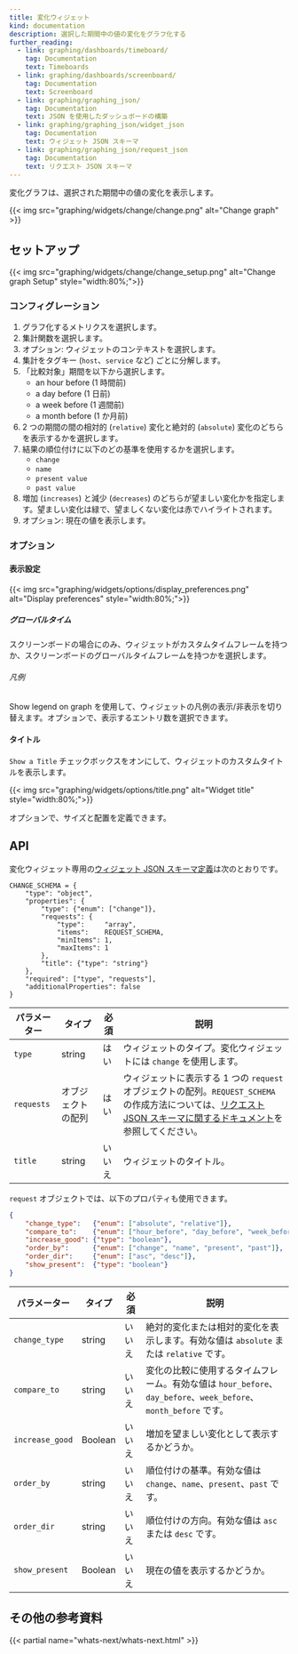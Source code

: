 ```yaml
---
title: 変化ウィジェット
kind: documentation
description: 選択した期間中の値の変化をグラフ化する
further_reading:
  - link: graphing/dashboards/timeboard/
    tag: Documentation
    text: Timeboards
  - link: graphing/dashboards/screenboard/
    tag: Documentation
    text: Screenboard
  - link: graphing/graphing_json/
    tag: Documentation
    text: JSON を使用したダッシュボードの構築
  - link: graphing/graphing_json/widget_json
    tag: Documentation
    text: ウィジェット JSON スキーマ
  - link: graphing/graphing_json/request_json
    tag: Documentation
    text: リクエスト JSON スキーマ
---
```

変化グラフは、選択された期間中の値の変化を表示します。

{{< img src="graphing/widgets/change/change.png" alt="Change graph" >}}

## セットアップ

{{< img src="graphing/widgets/change/change_setup.png" alt="Change graph Setup"  style="width:80%;">}}

### コンフィグレーション

1. グラフ化するメトリクスを選択します。
2. 集計関数を選択します。
3. オプション: ウィジェットのコンテキストを選択します。
4. 集計をタグキー (`host`、`service` など) ごとに分解します。
5. 「比較対象」期間を以下から選択します。
    * an hour before (1 時間前)
    * a day before (1 日前)
    * a week before (1 週間前)
    * a month before (1 か月前)
6. 2 つの期間の間の相対的 (`relative`) 変化と絶対的 (`absolute`) 変化のどちらを表示するかを選択します。
7. 結果の順位付けに以下のどの基準を使用するかを選択します。
    * `change`
    * `name`
    * `present value`
    * `past value`
8. 増加 (`increases`) と減少 (`decreases`) のどちらが望ましい変化かを指定します。望ましい変化は緑で、望ましくない変化は赤でハイライトされます。
9. オプション: 現在の値を表示します。

### オプション
#### 表示設定

{{< img src="graphing/widgets/options/display_preferences.png" alt="Display preferences"  style="width:80%;">}}

##### グローバルタイム

スクリーンボードの場合にのみ、ウィジェットがカスタムタイムフレームを持つか、スクリーンボードのグローバルタイムフレームを持つかを選択します。

###### 凡例

Show legend on graph を使用して、ウィジェットの凡例の表示/非表示を切り替えます。オプションで、表示するエントリ数を選択できます。

#### タイトル

`Show a Title` チェックボックスをオンにして、ウィジェットのカスタムタイトルを表示します。

{{< img src="graphing/widgets/options/title.png" alt="Widget title"  style="width:80%;">}}

オプションで、サイズと配置を定義できます。

## API

変化ウィジェット専用の[ウィジェット JSON スキーマ定義][1]は次のとおりです。

```
CHANGE_SCHEMA = {
    "type": "object",
    "properties": {
        "type": {"enum": ["change"]},
        "requests": {
            "type":     "array",
            "items":    REQUEST_SCHEMA,
            "minItems": 1,
            "maxItems": 1
        },
        "title": {"type": "string"}
    },
    "required": ["type", "requests"],
    "additionalProperties": false
}
```

| パラメーター  | タイプ            | 必須 | 説明                                                                                                                                                  |
| ------     | -----           | -------- | -----                                                                                                                                                        |
| `type`     | string          | はい      | ウィジェットのタイプ。変化ウィジェットには `change` を使用します。                                                                                                       |
| `requests` | オブジェクトの配列 | はい      | ウィジェットに表示する 1 つの `request` オブジェクトの配列。`REQUEST_SCHEMA` の作成方法については、[リクエスト JSON スキーマに関するドキュメント][2]を参照してください。 |
| `title`    | string          | いいえ       | ウィジェットのタイトル。                                                                                                                                        |


`request` オブジェクトでは、以下のプロパティも使用できます。

```json
{
    "change_type":   {"enum": ["absolute", "relative"]},
    "compare_to":    {"enum": ["hour_before", "day_before", "week_before", "month_before"]},
    "increase_good": {"type": "boolean"},
    "order_by":      {"enum": ["change", "name", "present", "past"]},
    "order_dir":     {"enum": ["asc", "desc"]},
    "show_present":  {"type": "boolean"}
}
```

| パラメーター       | タイプ    | 必須 | 説明                                                                                                                    |
| ------          | -----   | -----    | --------                                                                                                                       |
| `change_type`   | string    | いいえ       | 絶対的変化または相対的変化を表示します。有効な値は `absolute` または `relative` です。                                       |
| `compare_to`    | string    | いいえ       | 変化の比較に使用するタイムフレーム。有効な値は `hour_before`、`day_before`、`week_before`、`month_before` です。 |
| `increase_good` | Boolean | いいえ       | 増加を望ましい変化として表示するかどうか。                                                                                              |
| `order_by`      | string    | いいえ       | 順位付けの基準。有効な値は `change`、`name`、`present`、`past` です。                                                |
| `order_dir`     | string    | いいえ       | 順位付けの方向。有効な値は `asc` または `desc` です。                                                                        |
| `show_present`  | Boolean | いいえ       | 現在の値を表示するかどうか。                                                                                             |
## その他の参考資料

{{< partial name="whats-next/whats-next.html" >}}

[1]: /ja/graphing/graphing_json/widget_json
[2]: /ja/graphing/graphing_json/request_json